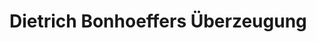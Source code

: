   <!DOCTYPE html>
  <html lang="en">
  <head>
    <meta charset="UTF-8>
      <meta http-equiv="X-UA-Compatible>
  </head>
  <body>
    <h1>Dietrich Bonhoeffers Überzeugung</h1>
  
  </body>
  </html>
